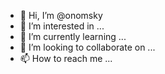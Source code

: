 - 👋 Hi, I’m @onomsky
- 👀 I’m interested in ...
- 🌱 I’m currently learning ...
- 💞️ I’m looking to collaborate on ...
- 📫 How to reach me ...

<!---
onomsky/onomsky is a ✨ special ✨ repository because its `README.md` (this file) appears on your GitHub profile.
You can click the Preview link to take a look at your changes.
--->
